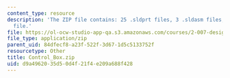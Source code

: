 ```yaml
---
content_type: resource
description: 'The ZIP file contains: 25 .sldprt files, 3 .sldasm files, and 1 .swj
  file.'
file: https://ol-ocw-studio-app-qa.s3.amazonaws.com/courses/2-007-design-and-manufacturing-i-spring-2009/d9a4962035d50d4f21f4e209a688f428_Control_Box.zip
file_type: application/zip
parent_uid: 84dfecf8-a23f-522f-3d67-1d5c5133752f
resourcetype: Other
title: Control_Box.zip
uid: d9a49620-35d5-0d4f-21f4-e209a688f428
---
```

